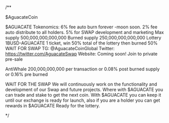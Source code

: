 /**
   
   $AguacateCoin
   
   $AGUACATE Tokenomics:
   6% fee auto burn forever -moon soon.
   2% fee auto distribute to all holders.
   5% for SWAP development and marketing
   Max supply 500,000,000,000,000
   Burned supply 250,000,000,000,000
   Lottery 1BUSD-AGUACATE 1 ticket, win 50% total of the lottery then burned 50%
   WAIT FOR  SWAP
   TG: @AguacateCoinGlobal
   Twitter: https://twitter.com/AguacateSwap
   Website: Coming soon!
   Join to private pre-sale
  
   AntiWhale 200,000,000,000 per transaction or 0.08% post burned supply or 0.16% pre burned
   
   WAIT FOR THE SWAP
   We will continuously work on the functionality and development of our Swap and future projects. 
   Where with $AGUACATE you can trade and stake to get the next coin.
   With $AGUACATE you can keep it until our exchange is ready for launch, also if you are a holder you can get rewards in $AGUACATE
   Ready for the lottery.
   
 */
